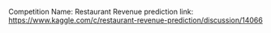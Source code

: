 Competition Name: Restaurant Revenue prediction
link: https://www.kaggle.com/c/restaurant-revenue-prediction/discussion/14066
